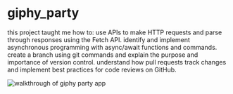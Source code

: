 # giphy_party

this project taught me how to:
use APIs to make HTTP requests and parse through responses using the Fetch API.
identify and implement asynchronous programming with async/await functions and commands.
create a branch using git commands and explain the purpose and importance of version control.
understand how pull requests track changes and implement best practices for code reviews on GitHub.

![walkthrough of giphy party app](giphydemo.gif)
